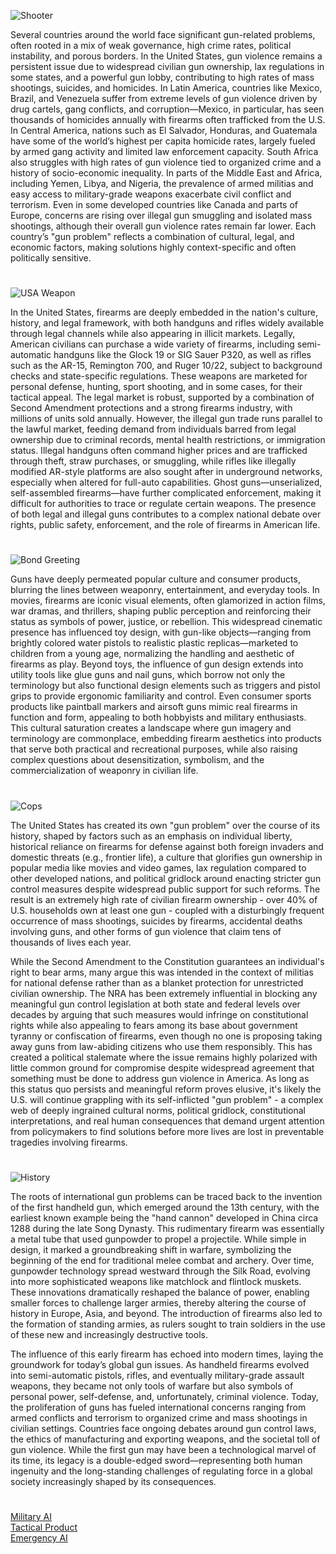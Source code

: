 ![Shooter](https://github.com/user-attachments/assets/11f9390b-c034-4eaf-9413-179983040d64)

Several countries around the world face significant gun-related problems, often rooted in a mix of weak governance, high crime rates, political instability, and porous borders. In the United States, gun violence remains a persistent issue due to widespread civilian gun ownership, lax regulations in some states, and a powerful gun lobby, contributing to high rates of mass shootings, suicides, and homicides. In Latin America, countries like Mexico, Brazil, and Venezuela suffer from extreme levels of gun violence driven by drug cartels, gang conflicts, and corruption—Mexico, in particular, has seen thousands of homicides annually with firearms often trafficked from the U.S. In Central America, nations such as El Salvador, Honduras, and Guatemala have some of the world’s highest per capita homicide rates, largely fueled by armed gang activity and limited law enforcement capacity. South Africa also struggles with high rates of gun violence tied to organized crime and a history of socio-economic inequality. In parts of the Middle East and Africa, including Yemen, Libya, and Nigeria, the prevalence of armed militias and easy access to military-grade weapons exacerbate civil conflict and terrorism. Even in some developed countries like Canada and parts of Europe, concerns are rising over illegal gun smuggling and isolated mass shootings, although their overall gun violence rates remain far lower. Each country’s "gun problem" reflects a combination of cultural, legal, and economic factors, making solutions highly context-specific and often politically sensitive.

#

![USA Weapon](https://github.com/user-attachments/assets/3ee2a20c-a3bb-42f8-a641-5756b282b432)

In the United States, firearms are deeply embedded in the nation's culture, history, and legal framework, with both handguns and rifles widely available through legal channels while also appearing in illicit markets. Legally, American civilians can purchase a wide variety of firearms, including semi-automatic handguns like the Glock 19 or SIG Sauer P320, as well as rifles such as the AR-15, Remington 700, and Ruger 10/22, subject to background checks and state-specific regulations. These weapons are marketed for personal defense, hunting, sport shooting, and in some cases, for their tactical appeal. The legal market is robust, supported by a combination of Second Amendment protections and a strong firearms industry, with millions of units sold annually. However, the illegal gun trade runs parallel to the lawful market, feeding demand from individuals barred from legal ownership due to criminal records, mental health restrictions, or immigration status. Illegal handguns often command higher prices and are trafficked through theft, straw purchases, or smuggling, while rifles like illegally modified AR-style platforms are also sought after in underground networks, especially when altered for full-auto capabilities. Ghost guns—unserialized, self-assembled firearms—have further complicated enforcement, making it difficult for authorities to trace or regulate certain weapons. The presence of both legal and illegal guns contributes to a complex national debate over rights, public safety, enforcement, and the role of firearms in American life.

#

![Bond Greeting](https://github.com/user-attachments/assets/8579d72e-14ee-4e35-890f-c7737c397f5c)

Guns have deeply permeated popular culture and consumer products, blurring the lines between weaponry, entertainment, and everyday tools. In movies, firearms are iconic visual elements, often glamorized in action films, war dramas, and thrillers, shaping public perception and reinforcing their status as symbols of power, justice, or rebellion. This widespread cinematic presence has influenced toy design, with gun-like objects—ranging from brightly colored water pistols to realistic plastic replicas—marketed to children from a young age, normalizing the handling and aesthetic of firearms as play. Beyond toys, the influence of gun design extends into utility tools like glue guns and nail guns, which borrow not only the terminology but also functional design elements such as triggers and pistol grips to provide ergonomic familiarity and control. Even consumer sports products like paintball markers and airsoft guns mimic real firearms in function and form, appealing to both hobbyists and military enthusiasts. This cultural saturation creates a landscape where gun imagery and terminology are commonplace, embedding firearm aesthetics into products that serve both practical and recreational purposes, while also raising complex questions about desensitization, symbolism, and the commercialization of weaponry in civilian life.

#

![Cops](https://github.com/user-attachments/assets/09cb5f1c-3591-4108-97f9-e9213c7ead61)

The United States has created its own "gun problem" over the course of its history, shaped by factors such as an emphasis on individual liberty, historical reliance on firearms for defense against both foreign invaders and domestic threats (e.g., frontier life), a culture that glorifies gun ownership in popular media like movies and video games, lax regulation compared to other developed nations, and political gridlock around enacting stricter gun control measures despite widespread public support for such reforms. The result is an extremely high rate of civilian firearm ownership - over 40% of U.S. households own at least one gun - coupled with a disturbingly frequent occurrence of mass shootings, suicides by firearms, accidental deaths involving guns, and other forms of gun violence that claim tens of thousands of lives each year.

While the Second Amendment to the Constitution guarantees an individual's right to bear arms, many argue this was intended in the context of militias for national defense rather than as a blanket protection for unrestricted civilian ownership. The NRA has been extremely influential in blocking any meaningful gun control legislation at both state and federal levels over decades by arguing that such measures would infringe on constitutional rights while also appealing to fears among its base about government tyranny or confiscation of firearms, even though no one is proposing taking away guns from law-abiding citizens who use them responsibly. This has created a political stalemate where the issue remains highly polarized with little common ground for compromise despite widespread agreement that something must be done to address gun violence in America. As long as this status quo persists and meaningful reform proves elusive, it's likely the U.S. will continue grappling with its self-inflicted "gun problem" - a complex web of deeply ingrained cultural norms, political gridlock, constitutional interpretations, and real human consequences that demand urgent attention from policymakers to find solutions before more lives are lost in preventable tragedies involving firearms.

#

![History](https://github.com/user-attachments/assets/d70409d5-57cb-4dd2-b67d-e6c1a003a638)

The roots of international gun problems can be traced back to the invention of the first handheld gun, which emerged around the 13th century, with the earliest known example being the "hand cannon" developed in China circa 1288 during the late Song Dynasty. This rudimentary firearm was essentially a metal tube that used gunpowder to propel a projectile. While simple in design, it marked a groundbreaking shift in warfare, symbolizing the beginning of the end for traditional melee combat and archery. Over time, gunpowder technology spread westward through the Silk Road, evolving into more sophisticated weapons like matchlock and flintlock muskets. These innovations dramatically reshaped the balance of power, enabling smaller forces to challenge larger armies, thereby altering the course of history in Europe, Asia, and beyond. The introduction of firearms also led to the formation of standing armies, as rulers sought to train soldiers in the use of these new and increasingly destructive tools.

The influence of this early firearm has echoed into modern times, laying the groundwork for today’s global gun issues. As handheld firearms evolved into semi-automatic pistols, rifles, and eventually military-grade assault weapons, they became not only tools of warfare but also symbols of personal power, self-defense, and, unfortunately, criminal violence. Today, the proliferation of guns has fueled international concerns ranging from armed conflicts and terrorism to organized crime and mass shootings in civilian settings. Countries face ongoing debates around gun control laws, the ethics of manufacturing and exporting weapons, and the societal toll of gun violence. While the first gun may have been a technological marvel of its time, its legacy is a double-edged sword—representing both human ingenuity and the long-standing challenges of regulating force in a global society increasingly shaped by its consequences.

#

[Military AI](https://github.com/sourceduty/Military_AI)
<br>
[Tactical Product](https://chatgpt.com/g/g-68138132fdc0819189ff4a4b84badf77-tactical-product)
<br>
[Emergency AI](https://github.com/sourceduty/Emergency_AI)
